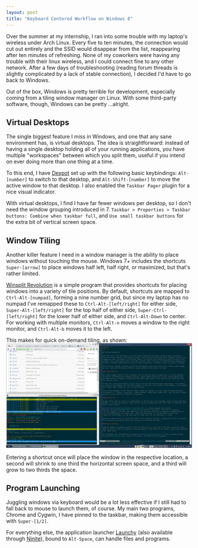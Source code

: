 ```yaml
---
layout: post
title: "Keyboard Centered Workflow on Windows 8"
---
```


Over the summer at my internship, I ran into some trouble with my laptop's wireless under Arch Linux.
Every five to ten minutes, the connection would cut out entirely and the SSID would disappear from the list,
reappearing after ten minutes of refreshing. None of my coworkers were having any trouble with their linux
wireless, and I could connect fine to any other network. After a few days of troubleshooting (reading forum
threads is slightly complicated by a lack of stable connection), I decided I'd have to go back to Windows.

Out of the box, Windows is pretty terrible for development, especially coming from a tiling window manager
on Linux. With some third-party software, though, Windows can be pretty ...alright.

## Virtual Desktops

The single biggest feature I miss in Windows, and one that any sane environment has, is virtual desktops.
The idea is straightforward: instead of having a single desktop holding all of your running applications,
you have multiple "workspaces" between which you split them, useful if you intend on ever doing more than
one thing at a time.

To this end, I have [Dexpot](http://dexpot.de/) set up with the following basic keybindings: `Alt-[number]`
to switch to that desktop, and `Alt-Shift-[number]` to move the active window to that desktop. I also enabled
the `Taskbar Pager` plugin for a nice visual indicator.

With virtual desktops, I find I have far fewer windows per desktop, so I don't need the window grouping
introduced in 7. `Taskbar > Properties > Taskbar buttons: Combine when taskbar full`, and `Use small taskbar
buttons` for the extra bit of vertical screen space.

## Window Tiling

Another killer feature I need in a window manager is the ability to place windows without touching the mouse.
Windows 7+ includes the shortcuts `Super-[arrow]` to place windows half left, half right, or maximized, but
that's rather limited.

[Winsplit Revolution](http://winsplit-revolution.com/) is a simple program that provides
shortcuts for placing windows into a variety of tile positions. By default, shortcuts are mapped to
`Ctrl-Alt-[numpad]`, forming a nine number grid, but since my laptop has no numpad I've remapped these to
`Ctrl-Alt-[left/right]` for either side, `Super-Alt-[left/right]` for the top half of either side,
`Super-Ctrl-[left/right]` for the lower half of either side, and `Ctrl-Alt-Down` to center. For working with 
multiple monitors, `Ctrl-Alt-n` moves a window to the right monitor, and `Ctrl-Alt-b` moves it to the left.

This makes for quick on-demand tiling, as shown:
![Tiling example](/public/tilingexample.png) 

Entering a shortcut once will place the window in the respective location, a second will shrink to one third
the horizontal screen space, and a third will grow to two thirds the space.

## Program Launching

Juggling windows via keyboard would be a lot less effective if I still had to fall back to mouse to launch
them, of course. My main two programs, Chrome and Cygwin, I have pinned to the taskbar, making them accessible with `Super-[1/2]`.

For everything else, the application launcher [Launchy](http://www.launchy.net/) (also available through
[Ninite](http://ninite.com/)), bound to `Alt-Space`, can handle files and programs.

